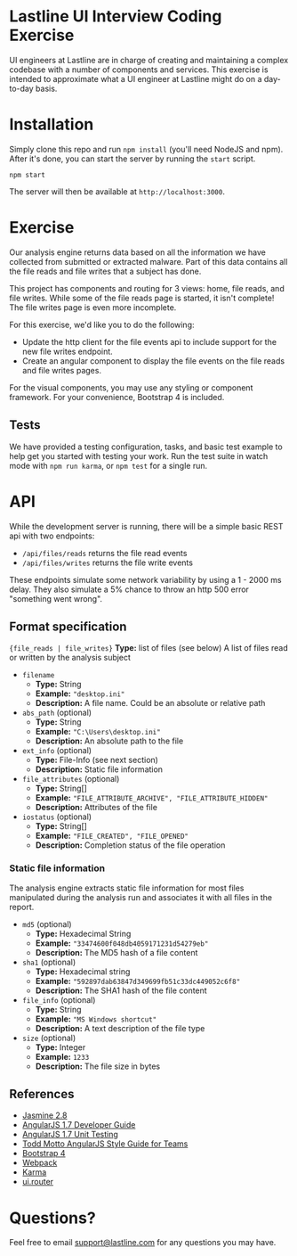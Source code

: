 # Lastline UI Interview Coding Exercise

UI engineers at Lastline are in charge of creating and maintaining a complex
codebase with a number of components and services. This exercise is intended to
approximate what a UI engineer at Lastline might do on a day-to-day basis.

# Installation

Simply clone this repo and run `npm install` (you'll need NodeJS and npm). After
it's done, you can start the server by running the `start` script.

```
npm start
``` 

The server will then be available at `http://localhost:3000`.

# Exercise

Our analysis engine returns data based on all the information we have collected
from submitted or extracted malware. Part of this data contains all the file
reads and file writes that a subject has done.

This project has components and routing for 3 views: home, file reads, and file
writes.  While some of the file reads page is started, it isn't complete! The file
writes page is even more incomplete.

For this exercise, we'd like you to do the following:

- Update the http client for the file events api to include support for the new
  file writes endpoint.
- Create an angular component to display the file events on the file reads and
  file writes pages.

For the visual components, you may use any styling or component framework. For
your convenience, Bootstrap 4 is included.

## Tests

We have provided a testing configuration, tasks, and basic test example to help
get you started with testing your work. Run the test suite in watch mode with
`npm run karma`, or `npm test` for a single run.

# API

While the development server is running, there will be a simple basic REST api
with two endpoints:

* `/api/files/reads` returns the file read events
* `/api/files/writes` returns the file write events

These endpoints simulate some network variability by using a 1 - 2000 ms delay.
They also simulate a 5% chance to throw an http 500 error "something went wrong".

## Format specification

`{file_reads | file_writes}`
**Type:** list of files (see below)
A list of files read or written by the analysis subject

- `filename`
  - **Type:** String
  - **Example:** `"desktop.ini"`
  - **Description:** A file name. Could be an absolute or relative path
- `abs_path` (optional)
  - **Type:** String
  - **Example:** `"C:\Users\desktop.ini"`
  - **Description:** An absolute path to the file
- `ext_info` (optional)
  - **Type:** File-Info (see next section)
  - **Description:** Static file information
- `file_attributes` (optional)
  - **Type:** String[]
  - **Example:** `"FILE_ATTRIBUTE_ARCHIVE", "FILE_ATTRIBUTE_HIDDEN"`
  - **Description:** Attributes of the file
- `iostatus` (optional)
  - **Type:** String[]
  - **Example:** `"FILE_CREATED", "FILE_OPENED"`
  - **Description:** Completion status of the file operation

### Static file information

The analysis engine extracts static file information for most files manipulated
during the analysis run and associates it with all files in the report.

- `md5` (optional)
  - **Type:** Hexadecimal String
  - **Example:** `"33474600f048db4059171231d54279eb"`
  - **Description:** The MD5 hash of a file content
- `sha1` (optional)
  - **Type:** Hexadecimal string
  - **Example:** `"592897dab63847d349699fb51c33dc449052c6f8"`
  - **Description:** The SHA1 hash of the file content
- `file_info` (optional)
  - **Type:** String
  - **Example:** `"MS Windows shortcut"`
  - **Description:** A text description of the file type
- `size` (optional)
  - **Type:** Integer
  - **Example:** `1233`
  - **Description:** The file size in bytes

## References

* [Jasmine 2.8](https://jasmine.github.io/2.8/introduction)
* [AngularJS 1.7 Developer Guide](https://docs.angularjs.org/guide)
* [AngularJS 1.7 Unit Testing](https://docs.angularjs.org/guide/unit-testing)
* [Todd Motto AngularJS Style Guide for Teams](https://github.com/toddmotto/angularjs-styleguide)
* [Bootstrap 4](http://getbootstrap.com/)
* [Webpack](https://webpack.js.org/concepts/)
* [Karma](https://karma-runner.github.io/0.8/index.html)
* [ui.router](https://ui-router.github.io/ng1/docs/latest/)

# Questions?

Feel free to email support@lastline.com for any questions you may have.

